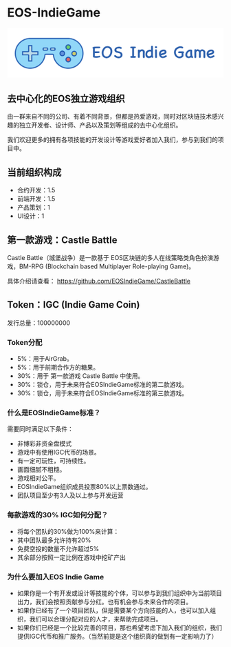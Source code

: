 # EOS-IndieGame

![EOS Indie Game](https://github.com/EOSIndieGame/EOS-IndieGame/blob/master/igc-website-logo.png)

## 去中心化的EOS独立游戏组织

由一群来自不同的公司、有着不同背景，但都是热爱游戏，同时对区块链技术感兴趣的独立开发者、设计师、产品以及策划等组成的去中心化组织。 

我们欢迎更多的拥有各项技能的开发设计等游戏爱好者加入我们，参与到我们的项目中。


## 当前组织构成

- 合约开发：1.5
- 前端开发：1.5 
- 产品策划：1 
- UI设计：1 



## 第一款游戏：Castle Battle 

Castle Battle（城堡战争）是一款基于 EOS区块链的多人在线策略类角色扮演游戏，BM-RPG (Blockchain based Multiplayer Role-playing Game)。 

具体介绍请查看： https://github.com/EOSIndieGame/CastleBattle 



## Token：IGC (Indie Game Coin)

发行总量：100000000

### Token分配

- 5%：用于AirGrab。
- 5%：用于前期合作方的糖果。
- 30%：用于 第一款游戏 Castle Battle 中使用。
- 30%：锁仓，用于未来符合EOSIndieGame标准的第二款游戏。
- 30%：锁仓，用于未来符合EOSIndieGame标准的第三款游戏。


### 什么是EOSIndieGame标准？
需要同时满足以下条件：

- 非博彩非资金盘模式
- 游戏中有使用IGC代币的场景。
- 有一定可玩性，可持续性。
- 画面细腻不粗糙。
- 游戏相对公平。
- EOSIndieGame组织成员投票80%以上票数通过。
- 团队项目至少有3人及以上参与开发运营


### 每款游戏的30% IGC如何分配？
- 将每个团队的30%做为100%来计算：
- 其中团队最多允许持有20%
- 免费空投的数量不允许超过5%
- 其余部分按照一定比例在游戏中挖矿产出


### 为什么要加入EOS Indie Game

- 如果你是一个有开发或设计等技能的个体，可以参与到我们组织中为当前项目出力，我们会按照贡献参与分红。也有机会参与未来合作的项目。
- 如果你已经有了一个项目团队，但是需要某个方向技能的人，也可以加入组织，我们可以合理分配对应的人才，来帮助完成项目。
- 如果你们已经是一个比较完善的项目，那也希望考虑下加入我们的组织，我们提供IGC代币和推广服务。（当然前提是这个组织真的做到有一定影响力了）




  
  
